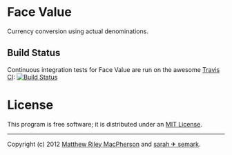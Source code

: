 # Face Value #

Currency conversion using actual denominations.

## Build Status ##

Continuous integration tests for Face Value are run on the awesome
[Travis CI](http://travis-ci.org): [![Build Status](https://secure.travis-ci.org/tofumatt/face-value.png)](http://travis-ci.org/tofumatt/face-value)

# License #

This program is free software; it is distributed under an [MIT License](http://github.com/tofumatt/face-value/blob/master/LICENSE.txt).

---

Copyright (c) 2012 [Matthew Riley MacPherson](http://lonelyvegan.com) and
[sarah ✈ semark](http://triggersandsparks.com).
